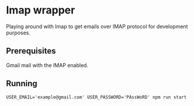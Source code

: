 # Imap wrapper

Playing around with Imap to get emails over IMAP protocol for development
purposes.

## Prerequisites

Gmail mail with the IMAP enabled.

## Running 

```
USER_EMAIL='example@gmail.com' USER_PASSWORD='PAssWoRD' npm run start
```
